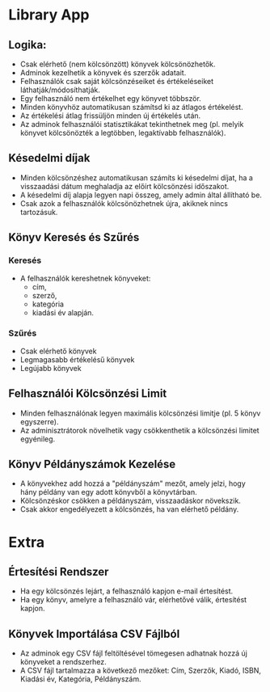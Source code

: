 # Library App
## Logika:
- Csak elérhető (nem kölcsönzött) könyvek kölcsönözhetők.
- Adminok kezelhetik a könyvek és szerzők adatait.
- Felhasználók csak saját kölcsönzéseiket és értékeléseiket láthatják/módosíthatják.
- Egy felhasználó nem értékelhet egy könyvet többször.
- Minden könyvhöz automatikusan számítsd ki az átlagos értékelést.
- Az értékelési átlag frissüljön minden új értékelés után.
- Az adminok felhasználói statisztikákat tekinthetnek meg (pl. melyik könyvet kölcsönözték a legtöbben, legaktívabb felhasználók).

## Késedelmi díjak
- Minden kölcsönzéshez automatikusan számíts ki késedelmi díjat, ha a visszaadási dátum meghaladja az előírt kölcsönzési időszakot.
- A késedelmi díj alapja legyen napi összeg, amely admin által állítható be.
- Csak azok a felhasználók kölcsönözhetnek újra, akiknek nincs tartozásuk.

## Könyv Keresés és Szűrés
### Keresés
- A felhasználók kereshetnek könyveket:
    - cím, 
    - szerző, 
    - kategória
    - kiadási év alapján.

### Szűrés
- Csak elérhető könyvek
- Legmagasabb értékelésű könyvek
- Legújabb könyvek

## Felhasználói Kölcsönzési Limit
- Minden felhasználónak legyen maximális kölcsönzési limitje (pl. 5 könyv egyszerre).
- Az adminisztrátorok növelhetik vagy csökkenthetik a kölcsönzési limitet egyénileg.

## Könyv Példányszámok Kezelése
- A könyvekhez add hozzá a "példányszám" mezőt, amely jelzi, hogy hány példány van egy adott könyvből a könyvtárban.
- Kölcsönzéskor csökken a példányszám, visszaadáskor növekszik.
- Csak akkor engedélyezett a kölcsönzés, ha van elérhető példány.

# Extra

## Értesítési Rendszer
- Ha egy kölcsönzés lejárt, a felhasználó kapjon e-mail értesítést.
- Ha egy könyv, amelyre a felhasználó vár, elérhetővé válik, értesítést kapjon.

## Könyvek Importálása CSV Fájlból
- Az adminok egy CSV fájl feltöltésével tömegesen adhatnak hozzá új könyveket a rendszerhez.
- A CSV fájl tartalmazza a következő mezőket: Cím, Szerzők, Kiadó, ISBN, Kiadási év, Kategória, Példányszám.